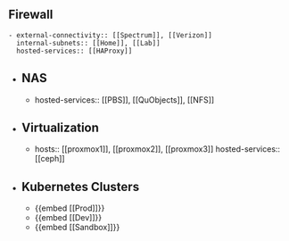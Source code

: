 ## Firewall
	- external-connectivity:: [[Spectrum]], [[Verizon]]
	  internal-subnets:: [[Home]], [[Lab]]
	  hosted-services:: [[HAProxy]]
- ## NAS
	- hosted-services:: [[PBS]], [[QuObjects]], [[NFS]]
- ## Virtualization
	- hosts:: [[proxmox1]], [[proxmox2]], [[proxmox3]]
	  hosted-services:: [[ceph]]
- ## Kubernetes Clusters
	- {{embed [[Prod]]}}
	- {{embed [[Dev]]}}
	- {{embed [[Sandbox]]}}